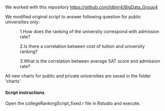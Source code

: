 We worked with this repository https://github.com/ldbnr4/BigData_Group4 <br>

We modified original script to answer following question for public universities only:
<ul>
<ol>1.How does the ranking of the university correspond with admission rate?</ol>
<ol>2.Is there a correlation between cost of tuition and university ranking?</ol>
<ol>3.What is the correlation between average SAT score and admission rate?</ol>
</ul>

All new charts for public and private universities are saved in the folder 'charts'

<h4>Script instructions</h4>
Open the collegeRankingScript_fixed.r file in Rstudio and execute.

